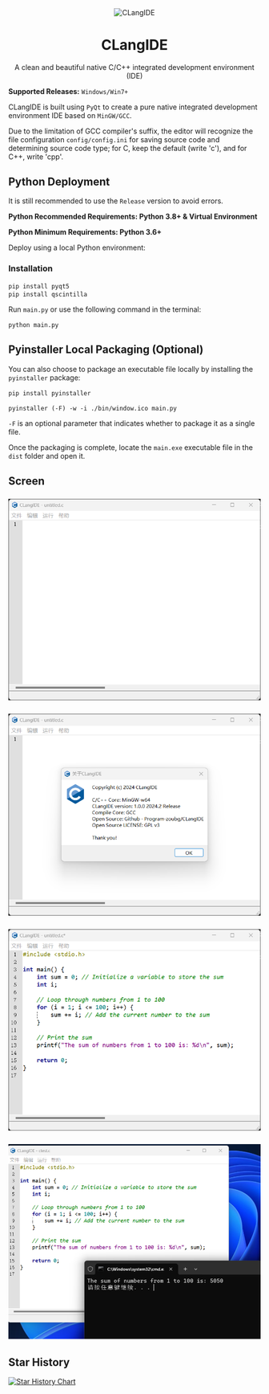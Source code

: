 <p align="center">
 <img width="100px" src="https://blog.programapps.top/file/images/C-language.png" align="center" alt="CLangIDE" />
 <h1 align="center">CLangIDE</h2>
 <p align="center">A clean and beautiful native C/C++ integrated development environment (IDE)</p>
</p>

**Supported Releases:** `Windows/Win7+`

CLangIDE is built using `PyQt` to create a pure native integrated development environment IDE based on `MinGW/GCC`.

Due to the limitation of GCC compiler's suffix, the editor will recognize the file configuration `config/config.ini` for saving source code and determining source code type; for C, keep the default (write 'c'), and for C++, write 'cpp'.

## Python Deployment

It is still recommended to use the `Release` version to avoid errors.

**Python Recommended Requirements: Python 3.8+ & Virtual Environment**

**Python Minimum Requirements: Python 3.6+**

Deploy using a local Python environment:

### Installation

```shell
pip install pyqt5
pip install qscintilla
```

Run `main.py` or use the following command in the terminal:

```shell
python main.py
```

## Pyinstaller Local Packaging (Optional)

You can also choose to package an executable file locally by installing the `pyinstaller` package:

```shell
pip install pyinstaller
```

```shell
pyinstaller (-F) -w -i ./bin/window.ico main.py
```

`-F` is an optional parameter that indicates whether to package it as a single file.

Once the packaging is complete, locate the `main.exe` executable file in the `dist` folder and open it.

## Screen

### ![The main window](/bin/images/a.png)
### ![The About info](/bin/images/b.png)
### ![The Test C program](/bin/images/c.png)
### ![The Program compiled](/bin/images/d.png)

## Star History

[![Star History Chart](https://api.star-history.com/svg?repos=program-zoubg/CLangIDE&type=Date)](https://star-history.com/#program-zoubg/CLangIDE&Date)

